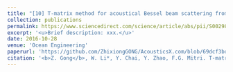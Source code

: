 ```yaml
---
title: "[10] T-matrix method for acoustical Bessel beam scattering from a rigid finite cylinder with spheroidal endcaps"
collection: publications
permalink: https://www.sciencedirect.com/science/article/abs/pii/S0029801816304784
excerpt: '<u>Brief description: xxx.</u>'
date: 2016-10-28
venue: 'Ocean Engineering'
paperurl: 'https://github.com/ZhixiongGONG/AcousticsX.com/blob/69dcf3bdacc040b9b8ef52759376f21a538074c1/files/Journal_04_2017OE.pdf'
citation: '<b>Z. Gong</b>, W. Li*, Y. Chai, Y. Zhao, F.G. Mitri. T-matrix method for acoustical Bessel beam scattering from a rigid finite cylinder with spheroidal endcaps. <i>Ocean Engineering</i> 129, 507-519, (2017).'
---
```

